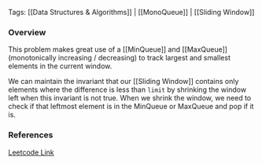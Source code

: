 
Tags: [[Data Structures & Algorithms]] | [[MonoQueue]] | [[Sliding Window]]


### Overview

This problem makes great use of a [[MinQueue]] and [[MaxQueue]] (monotonically increasing / decreasing) to track largest and smallest elements in the current window.

We can maintain the invariant that our [[Sliding Window]] contains only elements where the difference is less than `limit` by shrinking the window left when this invariant is not true. When we shrink the window, we need to check if that leftmost element is in the MinQueue or MaxQueue and pop if it is.

### References

[Leetcode Link](https://leetcode.com/problems/longest-continuous-subarray-with-absolute-diff-less-than-or-equal-to-limit/description/?envType=daily-question&envId=2024-06-23)



